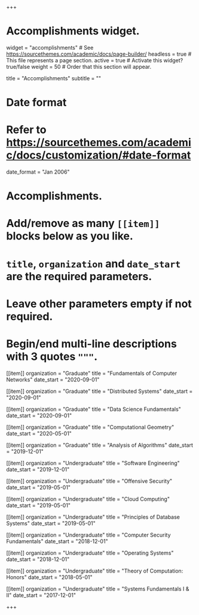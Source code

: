 +++
# Accomplishments widget.
widget = "accomplishments"  # See https://sourcethemes.com/academic/docs/page-builder/
headless = true  # This file represents a page section.
active = true  # Activate this widget? true/false
weight = 50  # Order that this section will appear.

title = "Accomplish&shy;ments"
subtitle = ""

# Date format
#   Refer to https://sourcethemes.com/academic/docs/customization/#date-format
date_format = "Jan 2006"

# Accomplishments.
#   Add/remove as many `[[item]]` blocks below as you like.
#   `title`, `organization` and `date_start` are the required parameters.
#   Leave other parameters empty if not required.
#   Begin/end multi-line descriptions with 3 quotes `"""`.

[[item]]
  organization = "Graduate"
  title = "Fundamentals of Computer Networks"
  date_start = "2020-09-01"

[[item]]
  organization = "Graduate"
  title = "Distributed Systems"
  date_start = "2020-09-01"

[[item]]
  organization = "Graduate"
  title = "Data Science Fundamentals"
  date_start = "2020-09-01"

[[item]]
  organization = "Graduate"
  title = "Computational Geometry"
  date_start = "2020-05-01"

[[item]]
  organization = "Graduate"
  title = "Analysis of Algorithms"
  date_start = "2019-12-01"

[[item]]
  organization = "Undergraduate"
  title = "Software Engineering"
  date_start = "2019-12-01"

[[item]]
  organization = "Undergraduate"
  title = "Offensive Security"
  date_start = "2019-05-01"

[[item]]
  organization = "Undergraduate"
  title = "Cloud Computing"
  date_start = "2019-05-01"

[[item]]
  organization = "Undergraduate"
  title = "Principles of Database Systems"
  date_start = "2019-05-01"

[[item]]
  organization = "Undergraduate"
  title = "Computer Security Fundamentals"
  date_start = "2018-12-01"

[[item]]
  organization = "Undergraduate"
  title = "Operating Systems"
  date_start = "2018-12-01"

[[item]]
  organization = "Undergraduate"
  title = "Theory of Computation: Honors"
  date_start = "2018-05-01"

[[item]]
  organization = "Undergraduate"
  title = "Systems Fundamentals I & II"
  date_start = "2017-12-01"

+++
